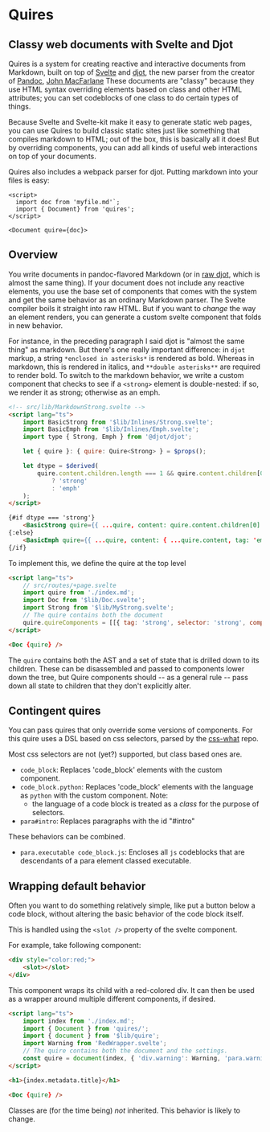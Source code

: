 # Quires

## Classy web documents with Svelte and Djot

Quires is a system for creating reactive and interactive documents from Markdown, built on top of [Svelte](https://svelte.dev)
and [djot](https://djot.net/), the new parser from the creator of [Pandoc](https://pandoc.org), [John MacFarlane](https://github.com/jgm)
These documents are "classy" because they use HTML syntax
overriding elements based on class and other HTML attributes; you can set codeblocks of one class to do certain types of things.

Because Svelte and Svelte-kit make it easy to generate static web pages, you can use Quires to build classic static sites just like something that compiles markdown to HTML; out of the box, this is basically all it does! But by overriding components, you can add all
kinds of useful web interactions on top of your documents.

Quires also includes a webpack parser for djot. Putting markdown into your files is easy:

```
<script>
  import doc from 'myfile.md'`;
  import { Document} from 'quires';
</script>

<Document quire={doc}>
```

## Overview

You write documents in pandoc-flavored Markdown (or in [raw djot](https://djot.net/), which is almost the same thing). If your document does not include any reactive elements, you use the base set of components that comes with the system and get the same behavior as an ordinary Markdown parser. The Svelte compiler boils it straight into raw HTML. But if you want to _change_ the way an element renders, you can generate a custom svelte component that folds
in new behavior.

For instance, in the preceding paragraph I said djot is "almost the same thing" as markdown. But there's one really important difference: in `djot` markup, a string `*enclosed in asterisks*` is rendered as bold. Whereas in markdown, this is rendered in italics, and `**double asterisks**` are required to render bold. To switch to the markdown behavior, we write a custom component that checks to see if a `<strong>` element is double-nested: if so, we render it as strong; otherwise as an emph.

```html
<!-- src/lib/MarkdownStrong.svelte -->
<script lang="ts">
	import BasicStrong from '$lib/Inlines/Strong.svelte';
	import BasicEmph from '$lib/Inlines/Emph.svelte';
	import type { Strong, Emph } from '@djot/djot';

	let { quire }: { quire: Quire<Strong> } = $props();

	let dtype = $derived(
		quire.content.children.length === 1 && quire.content.children[0].tag === 'strong'
			? 'strong'
			: 'emph'
	);
</script>

{#if dtype === 'strong'}
	<BasicStrong quire={{ ...quire, content: quire.content.children[0] as Strong }} />
{:else}
	<BasicEmph quire={{ ...quire, content: { ...quire.content, tag: 'emph' } }} />
{/if}
```

To implement this, we define the quire at the top level

```html
<script lang="ts">
	// src/routes/+page.svelte
	import quire from './index.md';
	import Doc from '$lib/Doc.svelte';
	import Strong from '$lib/MyStrong.svelte';
	// The quire contains both the document
	quire.quireComponents = [[{ tag: 'strong', selector: 'strong', component: Strong }]];
</script>

<Doc {quire} />
```

The `quire` contains both the AST and a set of state that is drilled down to its children. These can be disassembled and passed to components lower down the tree, but Quire components should -- as a general rule -- pass down all state to children that they don't explicitly alter.

## Contingent quires

You can pass quires that only override some versions of components. For this quire uses a DSL based on css selectors, parsed by the [css-what](https://github.com/fb55/css-what#readme) repo.

Most css selectors are not (yet?) supported, but class based ones are.

- `code_block`: Replaces 'code_block' elements with the custom component.
- `code_block.python`: Replaces 'code_block' elements with the language as `python` with the custom component.
  Note:
  - the language of a code block is treated as a _class_ for the purpose of selectors.
- `para#intro`: Replaces paragraphs with the id "#intro"

These behaviors can be combined.

- `para.executable code_block.js`: Encloses all `js` codeblocks that are descendants of a para element classed executable.


## Wrapping default behavior

Often you want to do something relatively simple, like put a button below a code block, without altering
the basic behavior of the code block itself.

This is handled using the `<slot />` property of the svelte component.

For example, take following component:

```html
<div style="color:red;">
	<slot></slot>
</div>
```

This component wraps its child with a red-colored div. It can then be used
as a wrapper around multiple different components, if desired.

```html
<script lang="ts">
	import index from './index.md';
	import { Document } from 'quires/';
	import { document } from '$lib/quire';
	import Warning from 'RedWrapper.svelte';
	// The quire contains both the document and the settings.
	const quire = document(index, { 'div.warning': Warning, 'para.warning': Warning });
</script>

<h1>{index.metadata.title}</h1>

<Doc {quire} />
```

Classes are (for the time being) _not_ inherited. This behavior is likely to change.

